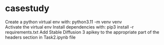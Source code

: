 # casestudy

Create a python virtual env with: python3.11 -m venv venv  
Activate the virtual env
Install dependencies with: pip3 install -r requirements.txt
Add Stable Diffusion 3 apikey to the appropriate part of the headers section in Task2.ipynb file
